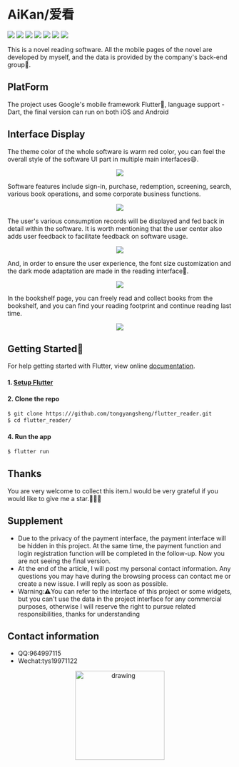 # AiKan/爱看

<p>
<a href="https://www.npmjs.com/package/drone"><img src=https://img.shields.io/badge/license-MIT-brightgreen></a>
<a href="https://www.apple.com/lae/ios/ios-13/"><img src=https://img.shields.io/badge/platform-ios-lightgrey></a>
<a href="https://www.Android.com/package/drone"><img src=https://img.shields.io/badge/platform-Android-lightgrey></a>
<a href="https://www.dart.dev"><img src=https://img.shields.io/badge/Language-Dart-orange></a>
<a href="https://www.flutter.dev"><img src=https://img.shields.io/badge/Flutter-v1.10.16-informational></a>
<a href="https://www.dart.dev"><img src=https://img.shields.io/badge/Dart-v2.4.1-informational></a>
<a href="https://github.com/tongyangsheng/flutter_reader"><img src=https://img.shields.io/badge/AiKan-v0.0.8-success></a>
</p>

This is a novel reading software. All the mobile pages of the novel are developed by myself, and the data is provided by the company's back-end group🚀.

## PlatForm

The project uses Google's mobile framework Flutter🤔, language support - Dart, the final version can run on both iOS and Android

## Interface Display
The theme color of the whole software is warm red color, you can feel the overall style of the software UI part in multiple main interfaces😄.
<p align="center">
<img src=https://github.com/tongyangsheng/flutter_reader/blob/master/showImage/1.png>
</p>
Software features include sign-in, purchase, redemption, screening, search, various book operations, and some corporate business functions.
<p align="center">
<img src=https://github.com/tongyangsheng/flutter_reader/blob/master/showImage/3.png>
</p>
The user's various consumption records will be displayed and fed back in detail within the software. It is worth mentioning that the user center also adds user feedback to facilitate feedback on software usage.
<p align="center">
<img src=https://github.com/tongyangsheng/flutter_reader/blob/master/showImage/5.png>
</p>
And, in order to ensure the user experience, the font size customization and the dark mode adaptation are made in the reading interface🙏.
<p align="center">
<img src=https://github.com/tongyangsheng/flutter_reader/blob/master/showImage/2.png>
</p>
In the bookshelf page, you can freely read and collect books from the bookshelf, and you can find your reading footprint and continue reading last time.
<p align="center">
<img src=https://github.com/tongyangsheng/flutter_reader/blob/master/showImage/4.png>
</p>

## Getting Started🏃

For help getting started with Flutter, view online
[documentation](https://flutter.io/).

#### 1. [Setup Flutter](https://flutter.io/setup/)

#### 2. Clone the repo

```sh
$ git clone https:///github.com/tongyangsheng/flutter_reader.git
$ cd flutter_reader/
```

#### 4. Run the app

```sh
$ flutter run
```

## Thanks
You are very welcome to collect this item.I would be very grateful if you would like to give me a star.🌟🌟🌟

## Supplement
* Due to the privacy of the payment interface, the payment interface will be hidden in this project. At the same time, the payment function and login registration function will be completed in the follow-up. Now you are not seeing the final version.
* At the end of the article, I will post my personal contact information. Any questions you may have during the browsing process can contact me or create a new issue. I will reply as soon as possible.
* Warning:⚠️You can refer to the interface of this project or some widgets, but you can't use the data in the project interface for any commercial purposes, otherwise I will reserve the right to pursue related responsibilities, thanks for understanding

## Contact information
* QQ:964997115<br/>
* Wechat:tys19971122<br/>
<p align="center">
<img src=https://github.com/tongyangsheng/flutter_reader/blob/master/showImage/6.jpg alt="drawing" width="200">
</p>
